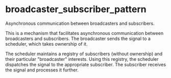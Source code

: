 # broadcaster_subscriber_pattern
Asynchronous communication between broadcasters and subscribers. 

This is a mechanism that facilitates asynchronous communication between broadcasters and subscribers. The broadcaster sends the signal to a scheduler, which takes ownership of it.

The scheduler maintains a registry of subscribers (without ownership) and their particular "broadcaster" interests. Using this registry, the scheduler dispatches the signal to the appropriate subscriber. The subscriber receives the signal and processes it further.

